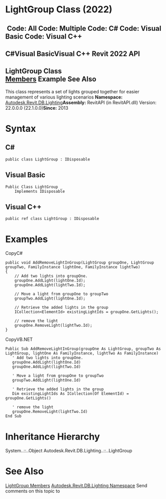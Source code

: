 # LightGroup Class (2022)

﻿
 Code: All Code: Multiple Code: C# Code: Visual Basic Code: Visual C++   
---  
C#Visual BasicVisual C++
Revit 2022 API  
---  
LightGroup Class  
[Members](fa1c21d8-fde7-8d73-de4b-82a323e62bfc.md "LightGroup Members") Example See Also  
---  
This class represents a set of lights grouped together for easier management of various lighting scenarios 
**Namespace:** [Autodesk.Revit.DB.Lighting](a6a04f07-7fd2-0a4e-12e7-01842ee6daaf.md "Autodesk.Revit.DB.Lighting Namespace")**Assembly:** RevitAPI (in RevitAPI.dll) Version: 22.0.0.0 (22.1.0.0)**Since:** 2013 
# Syntax
C#  
---  
```text
public class LightGroup : IDisposable
```
  
Visual Basic  
---  
```text
Public Class LightGroup _
	Implements IDisposable
```
  
Visual C++  
---  
```text
public ref class LightGroup : IDisposable
```
  
# Examples
CopyC#
```text
public void AddRemoveLightInGroup(LightGroup groupOne, LightGroup groupTwo, FamilyInstance lightOne, FamilyInstance lightTwo)
{
    // Add two lights into groupOne.
    groupOne.AddLight(lightOne.Id);
    groupOne.AddLight(lightTwo.Id);

    // Move a light from groupOne to groupTwo
    groupTwo.AddLight(lightOne.Id);

    // Retrieve the added lights in the group
    ICollection<ElementId> existingLightIds = groupOne.GetLights();

    // remove the light
    groupOne.RemoveLight(lightTwo.Id);
}
```

CopyVB.NET
```text
Public Sub AddRemoveLightInGroup(groupOne As LightGroup, groupTwo As LightGroup, lightOne As FamilyInstance, lightTwo As FamilyInstance)
   ' Add two lights into groupOne.
   groupOne.AddLight(lightOne.Id)
   groupOne.AddLight(lightTwo.Id)

   ' Move a light from groupOne to groupTwo
   groupTwo.AddLight(lightOne.Id)

   ' Retrieve the added lights in the group
   Dim existingLightIds As ICollection(Of ElementId) = groupOne.GetLights()

   ' remove the light
   groupOne.RemoveLight(lightTwo.Id)
End Sub
```

# Inheritance Hierarchy
System..::..Object Autodesk.Revit.DB.Lighting..::..LightGroup
# See Also
[LightGroup Members](fa1c21d8-fde7-8d73-de4b-82a323e62bfc.md "LightGroup Members")
[Autodesk.Revit.DB.Lighting Namespace](a6a04f07-7fd2-0a4e-12e7-01842ee6daaf.md "Autodesk.Revit.DB.Lighting Namespace")
Send comments on this topic to 
